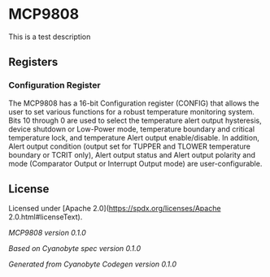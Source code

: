 # MCP9808
This is a test description

## Registers

### Configuration Register
The MCP9808 has a 16-bit Configuration register (CONFIG) that
allows the user to set various functions for a robust temperature
monitoring system.
Bits 10 through 0 are used to select the temperature alert output
hysteresis, device shutdown or Low-Power mode, temperature boundary
and critical temperature lock, and temperature Alert output
enable/disable.
In addition, Alert output condition (output set for TUPPER and
TLOWER temperature boundary or TCRIT only), Alert output status
and Alert output polarity and mode (Comparator Output or Interrupt
Output mode) are user-configurable.


## License
Licensed under [Apache 2.0](https://spdx.org/licenses/Apache 2.0.html#licenseText).

_MCP9808 version 0.1.0_

_Based on Cyanobyte spec version 0.1.0_

_Generated from Cyanobyte Codegen version 0.1.0_